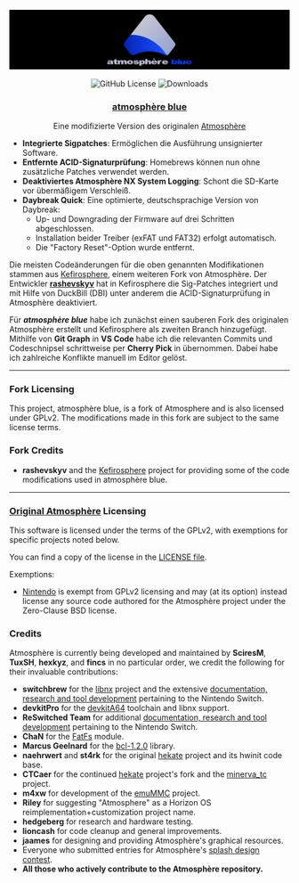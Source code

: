 ![Banner](img/banner_readme.png?raw=true)

<p align="center">
  <img src="https://img.shields.io/github/license/Atmosphere-NX/Atmosphere?style=for-the-badge&labelColor=%230626b3&color=%230d3ce6" alt="GitHub License">
  <img src="https://img.shields.io/github/downloads/glitched-nx/atmosphere_blue/total?style=for-the-badge&logoSize=auto&labelColor=%230626b3&color=%230d3ce6" alt="Downloads">
</p>

<h3 align="center"><a href="https://github.com/glitched-nx/atmosphere_blue/releases/latest">atmosphère blue</a></h3>

<p align="center">Eine modifizierte Version des originalen <a href="https://github.com/Atmosphere-NX/Atmosphere">Atmosphère</a></p>

* **Integrierte Sigpatches**: Ermöglichen die Ausführung unsignierter Software.
* **Entfernte ACID-Signaturprüfung**: Homebrews können nun ohne zusätzliche Patches verwendet werden.
* **Deaktiviertes Atmosphère NX System Logging**: Schont die SD-Karte vor übermäßigem Verschleiß.
* **Daybreak Quick**: Eine optimierte, deutschsprachige Version von Daybreak:
  * Up- und Downgrading der Firmware auf drei Schritten abgeschlossen.
  * Installation beider Treiber (exFAT und FAT32) erfolgt automatisch.
  * Die "Factory Reset"-Option wurde entfernt.

Die meisten Codeänderungen für die oben genannten Modifikationen stammen aus [Kefirosphere](https://github.com/rashevskyv/Kefirosphere), einem weiteren Fork von Atmosphère. Der Entwickler [**rashevskyv**](https://github.com/rashevskyv) hat in Kefirosphere die Sig-Patches integriert und mit Hilfe von DuckBill (DBI) unter anderem die ACID-Signaturprüfung in Atmosphère deaktiviert.

Für ***atmosphère blue*** habe ich zunächst einen sauberen Fork des originalen Atmosphère erstellt und Kefirosphere als zweiten Branch hinzugefügt. Mithilfe von **Git Graph** in **VS Code** habe ich die relevanten Commits und Codeschnipsel schrittweise per **Cherry Pick** in übernommen. Dabei habe ich zahlreiche Konflikte manuell im Editor gelöst.

---

### Fork Licensing

This project, atmosphère blue, is a fork of Atmosphere and is also licensed under GPLv2. The modifications made in this fork are subject to the same license terms.

### Fork Credits

* **rashevskyv** and the [Kefirosphere](https://github.com/rashevskyv/Kefirosphere) project for providing some of the code modifications used in atmosphère blue.

---

### [Original Atmosphère](https://github.com/Atmosphere-NX/Atmosphere) Licensing

This software is licensed under the terms of the GPLv2, with exemptions for specific projects noted below.

You can find a copy of the license in the [LICENSE file](LICENSE).

Exemptions:

* [Nintendo](https://github.com/Nintendo) is exempt from GPLv2 licensing and may (at its option) instead license any source code authored for the Atmosphère project under the Zero-Clause BSD license.

### Credits

Atmosphère is currently being developed and maintained by **SciresM**, **TuxSH**, **hexkyz**, and **fincs** in no particular order, we credit the following for their invaluable contributions:

* **switchbrew** for the [libnx](https://github.com/switchbrew/libnx) project and the extensive [documentation, research and tool development](http://switchbrew.org) pertaining to the Nintendo Switch.
* **devkitPro** for the [devkitA64](https://devkitpro.org/) toolchain and libnx support.
* **ReSwitched Team** for additional [documentation, research and tool development](https://reswitched.github.io/) pertaining to the Nintendo Switch.
* **ChaN** for the [FatFs](http://elm-chan.org/fsw/ff/00index_e.html) module.
* **Marcus Geelnard** for the [bcl-1.2.0](https://sourceforge.net/projects/bcl/files/bcl/bcl-1.2.0) library.
* **naehrwert** and **st4rk** for the original [hekate](https://github.com/nwert/hekate) project and its hwinit code base.
* **CTCaer** for the continued [hekate](https://github.com/CTCaer/hekate) project's fork and the [minerva_tc](https://github.com/CTCaer/minerva_tc) project.
* **m4xw** for development of the [emuMMC](https://github.com/m4xw/emummc) project.
* **Riley** for suggesting "Atmosphere" as a Horizon OS reimplementation+customization project name.
* **hedgeberg** for research and hardware testing.
* **lioncash** for code cleanup and general improvements.
* **jaames** for designing and providing Atmosphère's graphical resources.
* Everyone who submitted entries for Atmosphère's [splash design contest](https://github.com/Atmosphere-NX/Atmosphere-splashes).
* **All those who actively contribute to the Atmosphère repository.**
